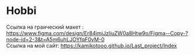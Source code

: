 # Hobbi
Ссылка на граический макет : https://www.figma.com/design/Er84imjJzliuZW0a8Htw9o/Figma--Copy-?node-id=2-3&t=A5m6uhLJOYfqF0vM-0 <br>
Ссылка на мой сайт: https://kamikotooo.github.io/Last_project/Index

